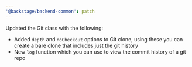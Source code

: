 ```yaml
---
'@backstage/backend-common': patch
---
```


Updated the Git class with the following:

- Added `depth` and `noCheckout` options to Git clone, using these you can create a bare clone that includes just the git history
- New `log` function which you can use to view the commit history of a git repo
